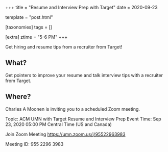 +++
title = "Resume and Interview Prep with Target"
date = 2020-09-23

template = "post.html"

[taxonomies]
tags = []

[extra]
ztime = "5-6 PM"
+++

Get hiring and resume tips from a recruiter from Target!

<!-- more -->

## What?
Get pointers to improve your resume and talk interview tips with a recruiter from Target.

## Where?
Charles A Moonen is inviting you to a scheduled Zoom meeting.

Topic: ACM UMN with Target Resume and Interview Prep Event
Time: Sep 23, 2020 05:00 PM Central Time (US and Canada)

Join Zoom Meeting
https://umn.zoom.us/j/95522963983

Meeting ID: 955 2296 3983

